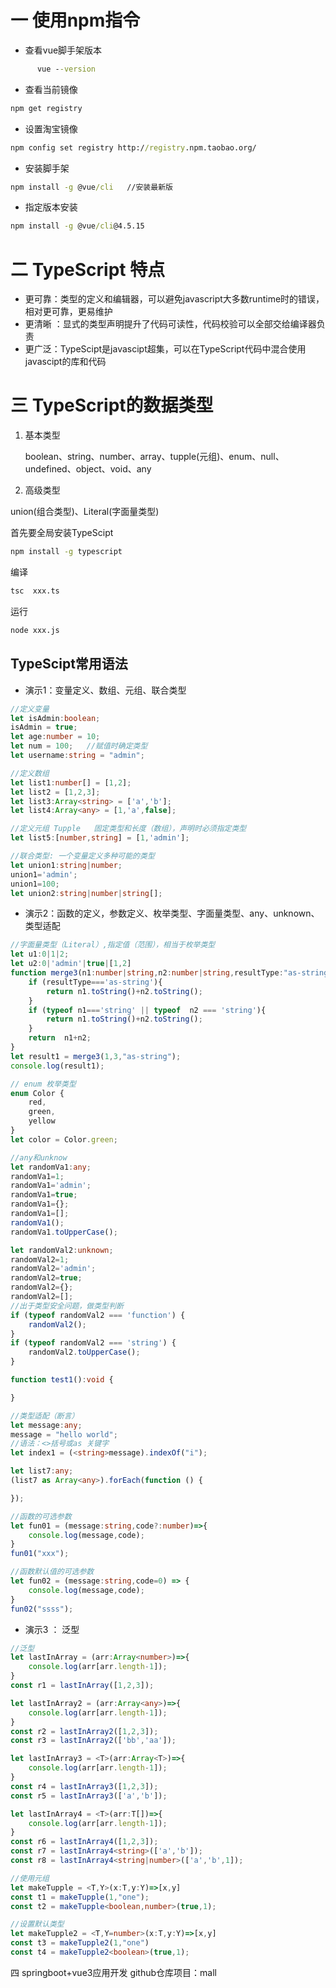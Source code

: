 # 一  使用npm指令

- 查看vue脚手架版本

~~~cmd
      vue --version      
~~~



- 查看当前镜像

~~~cmd
npm get registry
~~~



- 设置淘宝镜像

~~~cmd
npm config set registry http://registry.npm.taobao.org/
~~~



- 安装脚手架

~~~cmd
npm install -g @vue/cli   //安装最新版
~~~



- 指定版本安装

~~~cmd
npm install -g @vue/cli@4.5.15
~~~





# 二  TypeScript 特点

- 更可靠：类型的定义和编辑器，可以避免javascript大多数runtime时的错误，相对更可靠，更易维护
- 更清晰 ：显式的类型声明提升了代码可读性，代码校验可以全部交给编译器负责
- 更广泛：TypeScipt是javascipt超集，可以在TypeScript代码中混合使用javascipt的库和代码

# 三  TypeScript的数据类型

1. 基本类型

   boolean、string、number、array、tupple(元组)、enum、null、undefined、object、void、any

2. 高级类型

  union(组合类型)、Literal(字面量类型)



首先要全局安装TypeScipt

~~~cmd
npm install -g typescript
~~~

编译

~~~cmd
tsc  xxx.ts
~~~

运行

~~~cmd
node xxx.js
~~~





## TypeScipt常用语法

- 演示1：变量定义、数组、元组、联合类型

~~~typescript
//定义变量
let isAdmin:boolean;
isAdmin = true;
let age:number = 10;
let num = 100;   //赋值时确定类型
let username:string = "admin";

//定义数组
let list1:number[] = [1,2];
let list2 = [1,2,3];
let list3:Array<string> = ['a','b'];
let list4:Array<any> = [1,'a',false];

//定义元组 Tupple   固定类型和长度（数组），声明时必须指定类型
let list5:[number,string] = [1,'admin'];

//联合类型: 一个变量定义多种可能的类型
let union1:string|number;
union1='admin';
union1=100;
let union2:string|number|string[];
~~~



- 演示2：函数的定义，参数定义、枚举类型、字面量类型、any、unknown、类型适配

~~~typescript
//字面量类型（Literal）,指定值（范围），相当于枚举类型
let u1:0|1|2;
let u2:0|'admin'|true|[1,2]
function merge3(n1:number|string,n2:number|string,resultType:"as-string"|"as-number") {
    if (resultType==='as-string'){
        return n1.toString()+n2.toString();
    }
    if (typeof n1==='string' || typeof  n2 === 'string'){
        return n1.toString()+n2.toString();
    }
    return  n1+n2;
}
let result1 = merge3(1,3,"as-string");
console.log(result1);

// enum 枚举类型
enum Color {
    red,
    green,
    yellow
}
let color = Color.green;

//any和unknow
let randomVa1:any;
randomVa1=1;
randomVa1='admin';
randomVa1=true;
randomVa1={};
randomVa1=[];
randomVa1();
randomVa1.toUpperCase();

let randomVal2:unknown;
randomVal2=1;
randomVal2='admin';
randomVal2=true;
randomVal2={};
randomVal2=[];
//出于类型安全问题，做类型判断
if (typeof randomVal2 === 'function') {
    randomVal2();
}
if (typeof randomVal2 === 'string') {
    randomVal2.toUpperCase();
}

function test1():void {

}

//类型适配（断言）
let message:any;
message = "hello world";
//语法：<>括号或as 关键字
let index1 = (<string>message).indexOf("i");

let list7:any;
(list7 as Array<any>).forEach(function () {

});

//函数的可选参数
let fun01 = (message:string,code?:number)=>{
    console.log(message,code);
}
fun01("xxx");

//函数默认值的可选参数
let fun02 = (message:string,code=0) => {
    console.log(message,code);
}
fun02("ssss");
~~~



- 演示3 ： 泛型

~~~typescript
//泛型
let lastInArray = (arr:Array<number>)=>{
    console.log(arr[arr.length-1]);
}
const r1 = lastInArray([1,2,3]);

let lastInArray2 = (arr:Array<any>)=>{
    console.log(arr[arr.length-1]);
}
const r2 = lastInArray2([1,2,3]);
const r3 = lastInArray2(['bb','aa']);

let lastInArray3 = <T>(arr:Array<T>)=>{
    console.log(arr[arr.length-1]);
}
const r4 = lastInArray3([1,2,3]);
const r5 = lastInArray3(['a','b']);

let lastInArray4 = <T>(arr:T[])=>{
    console.log(arr[arr.length-1]);
}
const r6 = lastInArray4([1,2,3]);
const r7 = lastInArray4<string>(['a','b']);
const r8 = lastInArray4<string|number>(['a','b',1]);

//使用元组
let makeTupple = <T,Y>(x:T,y:Y)=>[x,y]
const t1 = makeTupple(1,"one");
const t2 = makeTupple<boolean,number>(true,1);

//设置默认类型
let makeTupple2 = <T,Y=number>(x:T,y:Y)=>[x,y]
const t3 = makeTupple2(1,"one")
const t4 = makeTupple2<boolean>(true,1);
~~~







四 springboot+vue3应用开发   github仓库项目：mall

